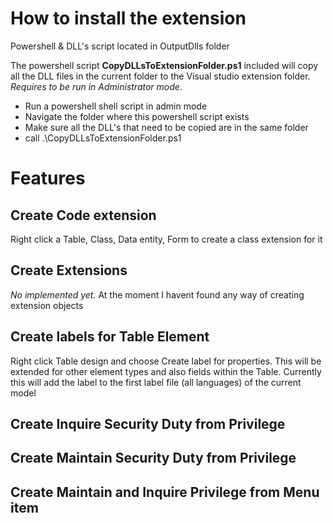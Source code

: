 ﻿# How to install the extension
Powershell & DLL's script located in OutputDlls folder

The powershell script **CopyDLLsToExtensionFolder.ps1** included will copy all the DLL files in the current folder to the Visual studio extension folder. *Requires to be run in Administrator mode*.
  - Run a powershell shell script in admin mode
  - Navigate the folder where this powershell script exists
  - Make sure all the DLL's that need to be copied are in the same folder
  - call .\CopyDLLsToExtensionFolder.ps1

# Features

## Create Code extension
Right click a Table, Class, Data entity, Form to create a class extension for it

## Create Extensions
*No implemented yet.* At the moment I havent found any way of creating extension objects

## Create labels for Table Element
Right click Table design and choose Create label for properties.
This will be extended for other element types and also fields within the Table.
Currently this will add the label to the first label file (all languages) of the current model 

## Create Inquire Security Duty from Privilege

## Create Maintain Security Duty from Privilege

## Create Maintain and Inquire Privilege from Menu item

